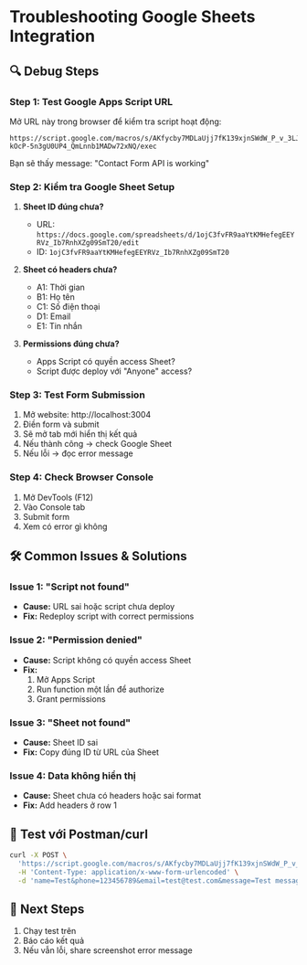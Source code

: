 # Troubleshooting Google Sheets Integration

## 🔍 Debug Steps

### Step 1: Test Google Apps Script URL
Mở URL này trong browser để kiểm tra script hoạt động:
```
https://script.google.com/macros/s/AKfycby7MDLaUjj7fK139xjnSWdW_P_v_3LJ9ZRHuK-kOcP-5n3gU0UP4_QmLnnb1MADw72xNQ/exec
```

Bạn sẽ thấy message: "Contact Form API is working"

### Step 2: Kiểm tra Google Sheet Setup
1. **Sheet ID đúng chưa?**
   - URL: `https://docs.google.com/spreadsheets/d/1ojC3fvFR9aaYtKMHefegEEYRVz_Ib7RnhXZg09SmT20/edit`
   - ID: `1ojC3fvFR9aaYtKMHefegEEYRVz_Ib7RnhXZg09SmT20`

2. **Sheet có headers chưa?**
   - A1: Thời gian
   - B1: Họ tên  
   - C1: Số điện thoại
   - D1: Email
   - E1: Tin nhắn

3. **Permissions đúng chưa?**
   - Apps Script có quyền access Sheet?
   - Script được deploy với "Anyone" access?

### Step 3: Test Form Submission
1. Mở website: http://localhost:3004
2. Điền form và submit
3. Sẽ mở tab mới hiển thị kết quả
4. Nếu thành công → check Google Sheet
5. Nếu lỗi → đọc error message

### Step 4: Check Browser Console
1. Mở DevTools (F12)
2. Vào Console tab
3. Submit form
4. Xem có error gì không

## 🛠️ Common Issues & Solutions

### Issue 1: "Script not found"
- **Cause:** URL sai hoặc script chưa deploy
- **Fix:** Redeploy script with correct permissions

### Issue 2: "Permission denied" 
- **Cause:** Script không có quyền access Sheet
- **Fix:** 
  1. Mở Apps Script
  2. Run function một lần để authorize
  3. Grant permissions

### Issue 3: "Sheet not found"
- **Cause:** Sheet ID sai
- **Fix:** Copy đúng ID từ URL của Sheet

### Issue 4: Data không hiển thị
- **Cause:** Sheet chưa có headers hoặc sai format
- **Fix:** Add headers ở row 1

## 🧪 Test với Postman/curl
```bash
curl -X POST \
  'https://script.google.com/macros/s/AKfycby7MDLaUjj7fK139xjnSWdW_P_v_3LJ9ZRHuK-kOcP-5n3gU0UP4_QmLnnb1MADw72xNQ/exec' \
  -H 'Content-Type: application/x-www-form-urlencoded' \
  -d 'name=Test&phone=123456789&email=test@test.com&message=Test message'
```

## 📝 Next Steps
1. Chạy test trên
2. Báo cáo kết quả
3. Nếu vẫn lỗi, share screenshot error message
